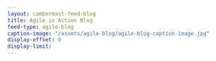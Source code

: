 ```yaml
---
layout: cambermast-feed-blog
title: Agile in Action Blog
feed-type: agile-blog
caption-image: "/assets/agile-blog/agile-blog-caption-image.jpg"
display-offset: 0
display-limit: 
---
```

<!-- caption image is the default icon to display next to a post and must be a square. -->
